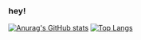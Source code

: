 ### hey!

[![Anurag's GitHub stats](https://github-readme-stats.vercel.app/api?username=BlackTulipLatte)](https://github.com/anuraghazra/github-readme-stats)
[![Top Langs](https://github-readme-stats.vercel.app/api/top-langs/?username=BlackTulipLatte)](https://github.com/anuraghazra/github-readme-stats)
